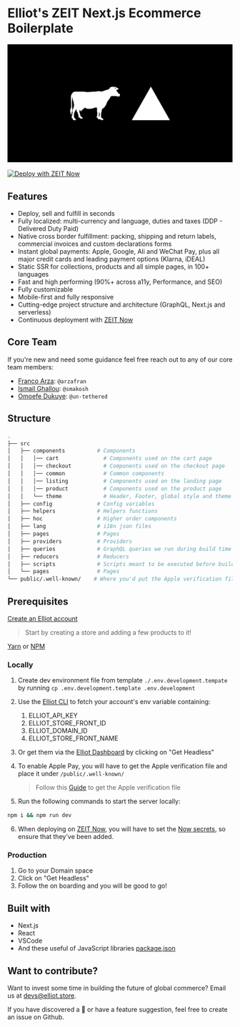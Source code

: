 # Elliot's ZEIT Next.js Ecommerce Boilerplate

![ELLIOT X ZEIT](elliot-zeit.jpg)

[![Deploy with ZEIT Now](https://zeit.co/button)](https://zeit.co/import/project?template=https://github.com/helloiamelliot/elliot-serverless-ecommerce)

## Features

- Deploy, sell and fulfill in seconds
- Fully localized: multi-currency and language, duties and taxes (DDP - Delivered Duty Paid)
- Native cross border fulfillment: packing, shipping and return labels, commercial invoices and custom declarations forms
- Instant global payments: Apple, Google, Ali and WeChat Pay, plus all major credit cards and leading payment options (Klarna, iDEAL)
- Static SSR for collections, products and all simple pages, in 100+ languages
- Fast and high performing (90%+ across a11y, Performance, and SEO)
- Fully customizable
- Mobile-first and fully responsive
- Cutting-edge project structure and architecture (GraphQL, Next.js and serverless)
- Continuous deployment with [ZEIT Now](https://zeit.co)

## Core Team

If you're new and need some guidance feel free reach out to any of our core team members:

- [Franco Arza](https://github.com/arzafran): `@arzafran`
- [Ismail Ghallou](https://github.com/smakosh): `@smakosh`
- [Omoefe Dukuye](https://github.com/un-tethered): `@un-tethered`

## Structure

```bash
.
├── src
│   ├── components          # Components
│   │   │── cart              # Components used on the cart page
│   │   │── checkout          # Components used on the checkout page
│   │   │── common            # Common components
│   │   │── listing           # Components used on the landing page
│   │   │── product           # Components used on the product page
│   │   └── theme             # Header, Footer, global style and theme config
│   ├── config              # Config variables
│   ├── helpers             # Helpers functions
│   ├── hoc                 # Higher order components
│   ├── lang                # i18n json files
│   ├── pages               # Pages
│   ├── providers           # Providers
│   ├── queries             # GraphQL queries we run during build time
│   ├── reducers            # Reducers
│   ├── scripts             # Scripts meant to be executed before building the website
│   └── pages               # Pages
└── public/.well-known/    # Where you'd put the Apple verification file
```

## Prerequisites

[Create an Elliot account](https://elliot.store/)

> Start by creating a store and adding a few products to it!

[Yarn](https://yarnpkg.com/en/) or [NPM](https://nodejs.org/)

### Locally

1. Create dev environment file from template `./.env.development.tempate` by running `cp .env.development.template .env.development`
2. Use the [Elliot CLI](https://github.com/helloiamelliot/elliot-cli) to fetch your account's env variable containing:
   1. ELLIOT_API_KEY
   2. ELLIOT_STORE_FRONT_ID
   3. ELLIOT_DOMAIN_ID
   4. ELLIOT_STORE_FRONT_NAME
3. Or get them via the [Elliot Dashboard](https://elliot.store/) by clicking on "Get Headless"
4. To enable Apple Pay, you will have to get the Apple verification file and place it under `/public/.well-known/`

   > Follow this [Guide](https://github.com/helloiamelliot/elliot-serverless-ecommerce#Apple) to get the Apple verification file

5. Run the following commands to start the server locally:

```bash
npm i && npm run dev
```

6. When deploying on [ZEIT Now](https://zeit.co), you will have to set the [Now secrets](https://zeit.co/docs/v2/build-step#adding-secrets), so ensure that they've been added.

### Production

1. Go to your Domain space
2. Click on "Get Headless"
3. Follow the on boarding and you will be good to go!

## Built with

- Next.js
- React
- VSCode
- And these useful of JavaScript libraries [package.json](package.json)

## Want to contribute?

Want to invest some time in building the future of global commerce? Email us at devs@elliot.store.

If you have discovered a 🐜 or have a feature suggestion, feel free to create an issue on Github.
